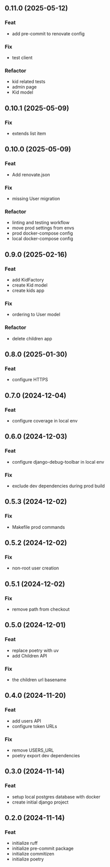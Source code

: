 ## 0.11.0 (2025-05-12)

### Feat

- add pre-commit to renovate config

### Fix

- test client

### Refactor

- kid related tests
- admin page
- Kid model

## 0.10.1 (2025-05-09)

### Fix

- extends list item

## 0.10.0 (2025-05-09)

### Feat

- Add renovate.json

### Fix

- missing User migration

### Refactor

- linting and testing workflow
- move prod settings from envs
- prod docker-compose config
- local docker-compose config

## 0.9.0 (2025-02-16)

### Feat

- add KidFactory
- create Kid model
- create kids app

### Fix

- ordering to User model

### Refactor

- delete children app

## 0.8.0 (2025-01-30)

### Feat

- configure HTTPS

## 0.7.0 (2024-12-04)

### Feat

- configure coverage in local env

## 0.6.0 (2024-12-03)

### Feat

- configure django-debug-toolbar in local env

### Fix

- exclude dev dependencies during prod build

## 0.5.3 (2024-12-02)

### Fix

- Makefile prod commands

## 0.5.2 (2024-12-02)

### Fix

- non-root user creation

## 0.5.1 (2024-12-02)

### Fix

- remove path from checkout

## 0.5.0 (2024-12-01)

### Feat

- replace poetry with uv
- add Children API

### Fix

-  the children url basename

## 0.4.0 (2024-11-20)

### Feat

- add users API
- configure token URLs

### Fix

- remove USERS_URL
- poetry export dev dependencies

## 0.3.0 (2024-11-14)

### Feat

- setup local postgres database with docker
- create initial django project

## 0.2.0 (2024-11-14)

### Feat

- initialize ruff
- initialize pre-commit package
- initialize commitizen
- initialize poetry
